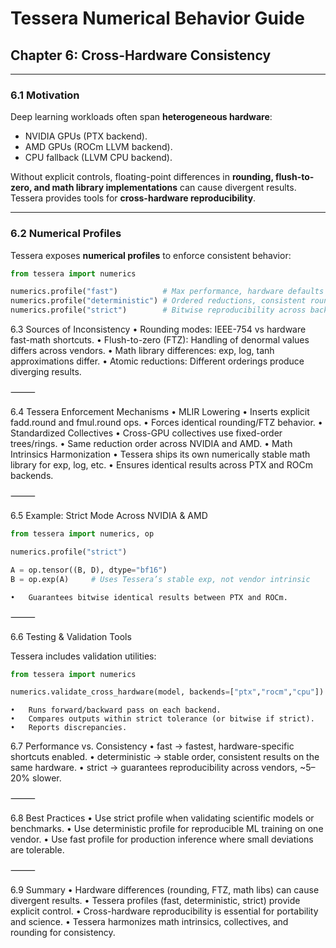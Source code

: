 # Tessera Numerical Behavior Guide
## Chapter 6: Cross-Hardware Consistency

---

### 6.1 Motivation

Deep learning workloads often span **heterogeneous hardware**:
- NVIDIA GPUs (PTX backend).
- AMD GPUs (ROCm LLVM backend).
- CPU fallback (LLVM CPU backend).

Without explicit controls, floating-point differences in **rounding, flush-to-zero, and math library implementations** can cause divergent results.  
Tessera provides tools for **cross-hardware reproducibility**.

---

### 6.2 Numerical Profiles

Tessera exposes **numerical profiles** to enforce consistent behavior:

```python
from tessera import numerics

numerics.profile("fast")          # Max performance, hardware defaults
numerics.profile("deterministic") # Ordered reductions, consistent rounding
numerics.profile("strict")        # Bitwise reproducibility across backends
```

6.3 Sources of Inconsistency
	•	Rounding modes: IEEE-754 vs hardware fast-math shortcuts.
	•	Flush-to-zero (FTZ): Handling of denormal values differs across vendors.
	•	Math library differences: exp, log, tanh approximations differ.
	•	Atomic reductions: Different orderings produce diverging results.

⸻

6.4 Tessera Enforcement Mechanisms
	•	MLIR Lowering
	•	Inserts explicit fadd.round and fmul.round ops.
	•	Forces identical rounding/FTZ behavior.
	•	Standardized Collectives
	•	Cross-GPU collectives use fixed-order trees/rings.
	•	Same reduction order across NVIDIA and AMD.
	•	Math Intrinsics Harmonization
	•	Tessera ships its own numerically stable math library for exp, log, etc.
	•	Ensures identical results across PTX and ROCm backends.

⸻

6.5 Example: Strict Mode Across NVIDIA & AMD

```python
from tessera import numerics, op

numerics.profile("strict")

A = op.tensor((B, D), dtype="bf16")
B = op.exp(A)     # Uses Tessera’s stable exp, not vendor intrinsic
```
	•	Guarantees bitwise identical results between PTX and ROCm.

⸻

6.6 Testing & Validation Tools

Tessera includes validation utilities:

```python
from tessera import numerics

numerics.validate_cross_hardware(model, backends=["ptx","rocm","cpu"])
```

	•	Runs forward/backward pass on each backend.
	•	Compares outputs within strict tolerance (or bitwise if strict).
	•	Reports discrepancies.

6.7 Performance vs. Consistency
	•	fast → fastest, hardware-specific shortcuts enabled.
	•	deterministic → stable order, consistent results on the same hardware.
	•	strict → guarantees reproducibility across vendors, ~5–20% slower.

⸻

6.8 Best Practices
	•	Use strict profile when validating scientific models or benchmarks.
	•	Use deterministic profile for reproducible ML training on one vendor.
	•	Use fast profile for production inference where small deviations are tolerable.

⸻

6.9 Summary
	•	Hardware differences (rounding, FTZ, math libs) can cause divergent results.
	•	Tessera profiles (fast, deterministic, strict) provide explicit control.
	•	Cross-hardware reproducibility is essential for portability and science.
	•	Tessera harmonizes math intrinsics, collectives, and rounding for consistency.
    